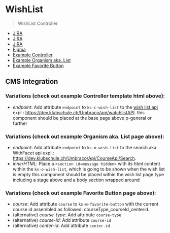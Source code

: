 # WishList

> WishList Controller

- [JIRA](https://jira.migros.net/browse/MIDUWEB-866)
- [JIRA](https://jira.migros.net/browse/MIDUWEB-871)
- [JIRA](https://jira.migros.net/browse/MIDUWEB-872)
- [Figma](https://www.figma.com/design/thNWJxDbPikhVAE95eEHLI/Design-System-Pages-|%C2%A0Klubschule?node-id=15477-320216&m=dev)
- [Example Controller](../../web-components-toolbox/docs/TemplateMiduweb.html)
- [Example Organism aka. List](../../pages/Merkliste.html)
- [Example Favorite Button](../../pages/AngebotsDetailPage.html)

## CMS Integration


### Variations (check out example Controller template html above):
- *endpoint*: Add attribute `endpoint` to `ks-c-wish-list` to the [wish list api](https://wiki.migros.net/pages/viewpage.action?pageId=731830238) expl.: https://dev.klubschule.ch/Umbraco/api/watchlistAPI.
this component should be placed at the base page above p-general or further

### Variations (check out example Organism aka. List page above):
- *endpoint*: Add attribute `endpoint` to `ks-o-wish-list` to the search aka. WithFacet api expl.: https://dev.klubschule.ch/Umbraco/Api/CourseApi/Search.
- *innerHTML*: Place a `<section id=message hidden>` with its html content within the `ks-o-wish-list`, which is going to be shown when the wish list is empty
this component should be placed within the wish list page type including a stage above and a body section wrapped around

### Variations (check out example Favorite Button page above):
- *course*: Add attribute `course` to `ks-m-favorite-button` with the current course id assembled as followed: courseType_courseId_centerid.
- (alternative) *course-type*: Add attribute `course-type`
- (alternative) *course-id*: Add attribute `course-id`
- (alternative) *center-id*: Add attribute `center-id`